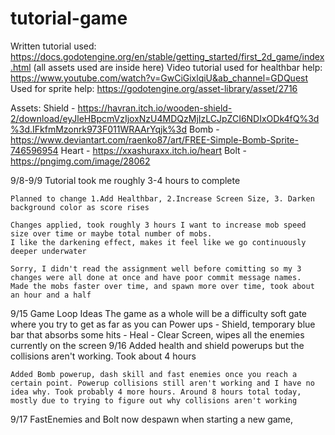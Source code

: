 # tutorial-game
Written tutorial used: https://docs.godotengine.org/en/stable/getting_started/first_2d_game/index.html (all assets used are inside here)
Video tutorial used for healthbar help: https://www.youtube.com/watch?v=GwCiGixlqiU&ab_channel=GDQuest 
Used for sprite help: https://godotengine.org/asset-library/asset/2716

Assets:
	Shield - https://havran.itch.io/wooden-shield-2/download/eyJleHBpcmVzIjoxNzU4MDQzMjIzLCJpZCI6NDIxODk4fQ%3d%3d.IFkfmMzonrk973F011WRAArYqjk%3d 
	Bomb - https://www.deviantart.com/raenko87/art/FREE-Simple-Bomb-Sprite-746596954
	Heart - https://xxashuraxx.itch.io/heart
	Bolt - https://pngimg.com/image/28062
	
9/8-9/9
	Tutorial took me roughly 3-4 hours to complete

	Planned to change 1.Add Healthbar, 2.Increase Screen Size, 3. Darken background color as score rises

	Changes applied, took roughly 3 hours I want to increase mob speed size over time or maybe total number of mobs. 
	I like the darkening effect, makes it feel like we go continuously deeper underwater

	Sorry, I didn't read the assignment well before comitting so my 3 changes were all done at once and have poor commit message names. 
	Made the mobs faster over time, and spawn more over time, took about an hour and a half

9/15
	Game Loop Ideas
	The game as a whole will be a difficulty soft gate where you try to get as far as you can
	Power ups - Shield, temporary blue bar that absorbs some hits
			  - Heal
			  - Clear Screen, wipes all the enemies currently on the screen
9/16
	Added health and shield powerups but the collisions aren't working. Took about 4 hours
	
	Added Bomb powerup, dash skill and fast enemies once you reach a certain point. Powerup collisions still aren't working and I have no idea why. Took probably 4 more hours. Around 8 hours total today, mostly due to trying to figure out why collisions aren't working
	
9/17
	FastEnemies and Bolt now despawn when starting a new game,
